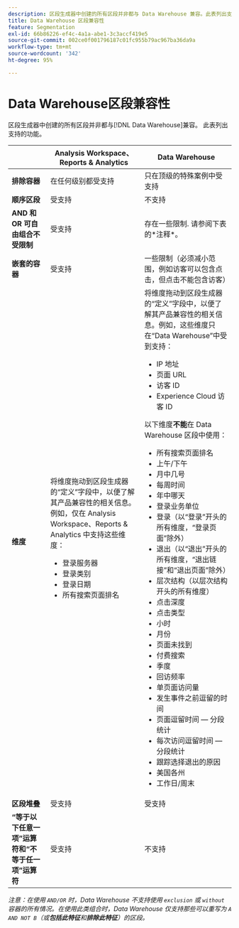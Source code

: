 ```yaml
---
description: 区段生成器中创建的所有区段并非都与 Data Warehouse 兼容。此表列出支持的功能。
title: Data Warehouse 区段兼容性
feature: Segmentation
exl-id: 66b86226-ef4c-4a1a-abe1-3c3accf419e5
source-git-commit: 002ce0f001796187c01fc955b79ac967ba36da9a
workflow-type: tm+mt
source-wordcount: '342'
ht-degree: 95%

---
```


# Data Warehouse区段兼容性

区段生成器中创建的所有区段并非都与[!DNL Data Warehouse]兼容。 此表列出支持的功能。

<table> 
 <thead> 
  <tr> 
   <th> </th> 
   <th> Analysis Workspace、Reports &amp; Analytics </th> 
   <th> Data Warehouse </th> 
  </tr> 
 </thead>
 <tbody> 
  <tr> 
   <td > <b>排除容器</b> </td> 
   <td> 在任何级别都受支持 </td> 
   <td> 只在顶级的特殊案例中受支持 </td> 
  </tr> 
  <tr> 
   <td> <b>顺序区段</b> </td> 
   <td> 受支持 </td> 
   <td> 不支持 </td> 
  </tr> 
  <tr> 
   <td> <b>AND 和 OR 可自由组合不受限制</b> </td> 
   <td> 受支持 </td> 
   <td> 存在一些限制. 请参阅下表的*注释*。 </td> 
  </tr> 
  <tr> 
   <td> <b>嵌套的容器</b> </td> 
   <td> 受支持 </td> 
   <td> 一些限制（必须减小范围，例如访客可以包含点击，但点击不能包含访客） </td> 
  </tr> 
  <tr> 
   <td> <b>维度</b> </td> 
   <td>将维度拖动到区段生成器的“定义”<span class="uicontrol"></span>字段中，以便了解其产品兼容性的相关信息。例如，仅在 Analysis Workspace、Reports &amp; Analytics 中支持这些维度： 
    <ul> 
     <li>登录服务器 </li> 
     <li>登录类别 </li> 
     <li>登录日期 </li> 
     <li>所有搜索页面排名 </li> 
    </ul> </td> 
   <td> 将维度拖动到区段生成器的“定义”<span class="uicontrol"></span>字段中，以便了解其产品兼容性的相关信息。例如，这些维度只在“Data Warehouse”中受到支持： 
    <ul> 
     <li>IP 地址 </li> 
     <li>页面 URL </li> 
     <li>访客 ID </li> 
     <li>Experience Cloud 访客 ID </li> 
    </ul> <p>以下维度<b>不能</b>在 Data Warehouse 区段中使用： </p> 
    <ul> 
     <li>所有搜索页面排名 </li> 
     <li>上午/下午 </li> 
     <li>月中几号 </li> 
     <li>每周时间 </li> 
     <li>年中哪天 </li> 
     <li>登录业务单位 </li> 
     <li>登录（以“登录”开头的所有维度，“登录页面”除外） </li> 
     <li>退出（以“退出”开头的所有维度，“退出链接”和“退出页面”除外） </li> 
     <li>层次结构（以层次结构开头的所有维度） </li> 
     <li>点击深度 </li> 
     <li>点击类型 </li> 
     <li>小时 </li> 
     <li>月份 </li> 
     <li>页面未找到 </li> 
     <li>付费搜索 </li> 
     <li>季度 </li> 
     <li>回访频率 </li> 
     <li>单页面访问量 </li> 
     <li>发生事件之前逗留的时间 </li> 
     <li>页面逗留时间 — 分段统计 </li> 
     <li>每次访问逗留时间 — 分段统计 </li> 
     <li>跟踪选择退出的原因 </li> 
     <li>美国各州 </li> 
     <li>工作日/周末 </li> 
    </ul> </td> 
  </tr> 
  <tr> 
   <td> <b>区段堆叠</b> </td> 
   <td> 受支持 </td> 
   <td> 受支持 </td> 
  </tr>
  <tr>
    <td><b>“等于以下任意一项”运算符和“不等于任一项”运算符</b></td>
    <td>受支持</td>
    <td>不支持</td>
  </tr>
 </tbody> 
</table>

*注意：在使用 `AND/OR` 时，Data Warehouse 不支持使用 `exclusion` 或 `without` 容器的所有情况。在使用此类组合时，Data Warehouse 仅支持那些可以重写为 `A AND NOT B`（或&#x200B;**包括此特征**&#x200B;和&#x200B;**排除此特征**）的区段。*
